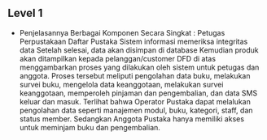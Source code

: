 ## Level 1
- Penjelasannya Berbagai Komponen Secara Singkat :
Petugas Perpustakaan Daftar Pustaka
Sistem informasi memeriksa integritas data
Setelah selesai, data akan disimpan di database
Kemudian produk akan ditampilkan kepada pelanggan/customer
DFD di atas menggambarkan proses yang dilakukan oleh sistem untuk petugas dan anggota.
Proses tersebut meliputi pengolahan data buku, melakukan survei buku, mengelola data keanggotaan, melakukan survei keanggotaan, memperoleh pinjaman dan pengembalian, dan data SMS keluar dan masuk. Terlihat bahwa Operator Pustaka dapat
melalukan pengolahan data seperti manajemen modul,
buku, kategori, staff, dan status member. Sedangkan Anggota Pustaka
hanya memiliki akses untuk meminjam buku dan
pengembalian.

